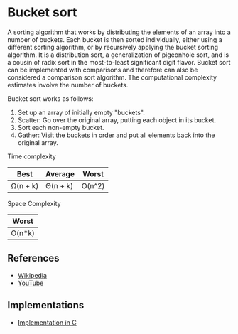 # Bucket sort

A sorting algorithm that works by distributing the elements of an array into a number of buckets. Each bucket is then sorted individually, either using a different sorting algorithm, or by recursively applying the bucket sorting algorithm. It is a distribution sort, a generalization of pigeonhole sort, and is a cousin of radix sort in the most-to-least significant digit flavor. Bucket sort can be implemented with comparisons and therefore can also be considered a comparison sort algorithm. The computational complexity estimates involve the number of buckets.

Bucket sort works as follows:

1. Set up an array of initially empty "buckets".
1. Scatter: Go over the original array, putting each object in its bucket.
1. Sort each non-empty bucket.
1. Gather: Visit the buckets in order and put all elements back into the original array.

Time complexity

| Best     |  Average   | Worst  |
| -------- | --------   | ------ |
| Ω(n + k) |  Θ(n + k)  | O(n^2) |

Space Complexity

|        Worst        |
|---------------------|
|        O(n*k)       |

## References

* [Wikipedia](https://en.wikipedia.org/wiki/Bucket_sort)
* [YouTube](https://youtu.be/geVyIsFpxUs)

## Implementations

* [Implementation in C](https://users.dcc.uchile.cl/~rbaeza/handbook/algs/4/423.sort.c.html)
